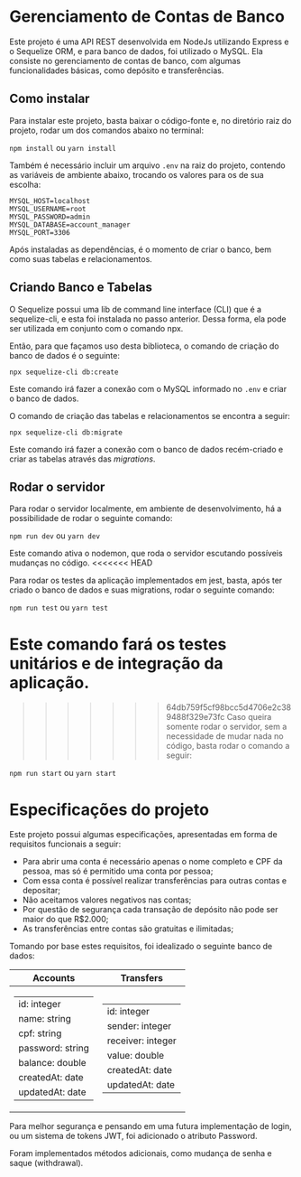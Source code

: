 # Gerenciamento de Contas de Banco

Este projeto é uma API REST desenvolvida em NodeJs utilizando Express e o Sequelize ORM, e para banco de dados, foi utilizado o MySQL.
Ela consiste no gerenciamento de contas de banco, com algumas funcionalidades básicas, como depósito e transferências.

## Como instalar

Para instalar este projeto, basta baixar o código-fonte e, no diretório raiz do projeto, rodar um dos comandos abaixo no terminal:

   `npm install` 		ou 		`yarn install`

Também é necessário incluir um arquivo `.env` na raiz do projeto, contendo as variáveis de ambiente abaixo, trocando os valores para os de sua escolha:
```
MYSQL_HOST=localhost
MYSQL_USERNAME=root
MYSQL_PASSWORD=admin
MYSQL_DATABASE=account_manager
MYSQL_PORT=3306
```
Após instaladas as dependências, é o momento de criar o banco, bem como suas tabelas e relacionamentos. 
## Criando Banco e Tabelas

O Sequelize possui uma lib de command line interface (CLI) que é a sequelize-cli, e esta foi instalada no passo anterior. Dessa forma, ela pode ser utilizada em conjunto com o comando npx. 

Então, para que façamos uso desta biblioteca, o comando de criação do banco de dados é o seguinte: 
```
npx sequelize-cli db:create
```
Este comando irá fazer a conexão com o MySQL informado no `.env` e criar o banco de dados.

O comando de criação das tabelas e relacionamentos se encontra a seguir: 
```
npx sequelize-cli db:migrate
```
Este comando irá fazer a conexão com o banco de dados recém-criado e criar as tabelas através das *migrations*.

## Rodar o servidor

Para rodar o servidor localmente, em ambiente de desenvolvimento, há a possibilidade de rodar o seguinte comando:

`npm run dev` ou `yarn dev`

Este comando ativa o nodemon, que roda o servidor escutando possíveis mudanças no código.
<<<<<<< HEAD

Para rodar os testes da aplicação implementados em jest, basta, após ter criado o banco de dados e suas migrations, rodar o seguinte comando:

`npm run test` ou `yarn test`

Este comando fará os testes unitários e de integração da aplicação.
=======
>>>>>>> 64db759f5cf98bcc5d4706e2c389488f329e73fc
Caso queira somente rodar o servidor, sem a necessidade de mudar nada no código, basta rodar o comando a seguir:

`npm run start` ou `yarn start`

# Especificações do projeto
Este projeto possui algumas especificações, apresentadas em forma de requisitos funcionais a seguir:

-   Para abrir uma conta é necessário apenas o nome completo e CPF da pessoa, mas só é permitido uma conta por pessoa;
-   Com essa conta é possível realizar transferências para outras contas e depositar;
-   Não aceitamos valores negativos nas contas;
-   Por questão de segurança cada transação de depósito não pode ser maior do que R$2.000;
-   As transferências entre contas são gratuitas e ilimitadas;

Tomando por base estes requisitos, foi idealizado o seguinte banco de dados:

|Accounts|Transfers|
|--|--|
|<table> <tr></tr><tr><td>id: integer</td></tr> <tr><td>name: string</td></tr><tr><td>cpf: string</td></tr><tr><td>password: string</td></tr><tr><td>balance: double</td></tr><tr><td>createdAt: date</td></tr><tr><td>updatedAt: date</td></tr></table>| <table> <tr></tr><tr><td>id: integer</td></tr><tr><td>sender: integer</td></tr><tr><td>receiver: integer</td></tr><tr><td>value: double </td></tr><tr><td>createdAt: date</td></tr><tr><td>updatedAt: date</td></tr> </table>|

Para melhor segurança e pensando em uma futura implementação de login, ou um sistema de tokens JWT, foi adicionado o atributo Password.

Foram implementados métodos adicionais, como mudança de senha e saque (withdrawal).